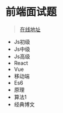 # 前端面试题
> [在线地址](https://webpan.github.io/front-end/blog/)
- Js初级
- Js中级
- Js高级
- React
- Vue
- 移动端
- Es6
- 原理
- 算法1
- 经典博文

